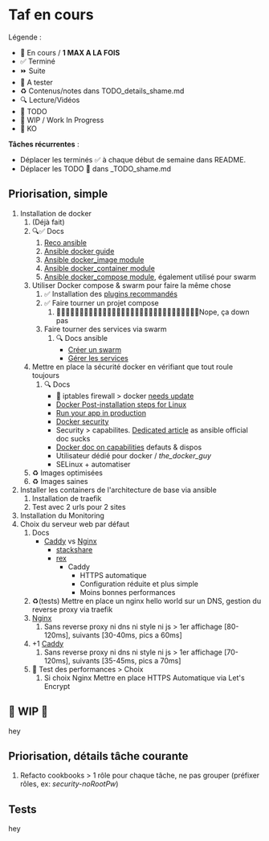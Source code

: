 # Taf en cours

Légende :

- 🚀  En cours / **1 MAX A LA FOIS**
- ✅  Terminé
- ⏩  Suite
- 📌  A tester
- ♻️  Contenus/notes dans TODO_details_shame.md
- 🔍  Lecture/Vidéos
- 🌱  TODO
- 🚧  WIP / Work In Progress
- 💩  KO

**Tâches récurrentes** :

- Déplacer les terminés ✅ à chaque début de semaine dans README.
- Déplacer les TODO 🌱 dans _TODO_shame.md

## Priorisation, simple

1. Installation de docker
   1. (Déjà fait)
   2. 🔍✅ Docs
      1. [Reco ansible](https://www.ansible.com/blog/six-ways-ansible-makes-docker-compose-better)
      2. [Ansible docker guide](https://docs.ansible.com/ansible/latest/scenario_guides/guide_docker.html)
      3. [Ansible docker_image module](https://docs.ansible.com/ansible/latest/modules/docker_image_module.html)
      4. [Ansible docker_container module](https://docs.ansible.com/ansible/latest/modules/docker_container_module.html)
      5. [Ansible docker_compose module](https://docs.ansible.com/ansible/latest/modules/docker_compose_module.html), également utilisé pour swarm
   3. Utiliser Docker compose & swarm pour faire la même chose
      1. ✅ Installation des [plugins recommandés](https://docs.ansible.com/ansible/latest/modules/docker_compose_module.html#requirements)
      2. ✅ Faire tourner un projet compose
         1. 🚀🚧🚧🚧🚧🚧🚧🚧🚧🚧🚧🚧🚧🚧🚧🚧🚧🚧🚧🚧🚧🚧🚧🚧🚧🚧🚧🚧🚧🚧🚧Nope, ça down pas
      3. Faire tourner des services via swarm
         1. 🔍 Docs ansible
            - [Créer un swarm](https://docs.ansible.com/ansible/latest/modules/docker_swarm_module.html)
            - [Gérer les services](https://docs.ansible.com/ansible/latest/modules/docker_swarm_service_module.html)
   4. Mettre en place la sécurité docker en vérifiant que tout roule toujours
      1. 🔍 Docs
         - 🚧 iptables firewall > docker [needs update](https://github.com/nickjj/ansible-iptables/blob/master/tasks/main.yml)
         - [Docker Post-installation steps for Linux](https://docs.docker.com/install/linux/linux-postinstall/)
         - [Run your app in production](https://docs.docker.com/get-started/orchestration/)
         - [Docker security](https://docs.docker.com/engine/security/security/)
         - Security > capabilites. [Dedicated article](https://opensource.com/business/15/3/docker-security-tuning) as ansible official doc sucks
         - [Docker doc on capabilities](https://docs.docker.com/engine/reference/run/#runtime-privilege-and-linux-capabilities) defauts & dispos
         - Utilisateur dédié pour docker / *the_docker_guy*
         - SELinux + automatiser
   5. ♻️ Images optimisées
   6. ♻️ Images saines
2. Installer les containers de l'architecture de base via ansible
   1. Installation de traefik
   2. Test avec 2 urls pour 2 sites
3. Installation du Monitoring
4. Choix du serveur web par défaut
   1. Docs
      - [Caddy](https://caddyserver.com/) vs [Nginx](https://www.nginx.com/)
        - [stackshare](https://stackshare.io/stackups/caddy-vs-nginx)
        - [rex](https://medium.com/@torch2424/my-experience-of-switching-from-nginx-to-caddy-79bc8cd627c0)
          - Caddy
            - HTTPS automatique
            - Configuration réduite et plus simple
            - Moins bonnes performances
   2. ♻️(tests) Mettre en place un nginx hello world sur un DNS, gestion du reverse proxy via traefik
   3. [Nginx](https://hub.docker.com/_/nginx)
      1. Sans reverse proxy ni dns ni style ni js > 1er affichage [80-120ms], suivants [30-40ms, pics a 60ms]
   4. +1 [Caddy](https://hub.docker.com/r/yobasystems/alpine-caddy/)
      1. Sans reverse proxy ni dns ni style ni js > 1er affichage [70-120ms], suivants [35-45ms, pics a 70ms]
   5. 📌 Test des performances > Choix
      1. Si choix Nginx Mettre en place HTTPS Automatique via Let's Encrypt

## 🚧 WIP 🚧

hey

## Priorisation, détails tâche courante

1. Refacto cookbooks > 1 rôle pour chaque tâche, ne pas grouper (préfixer rôles, ex: *security-noRootPw*)

## Tests

hey
